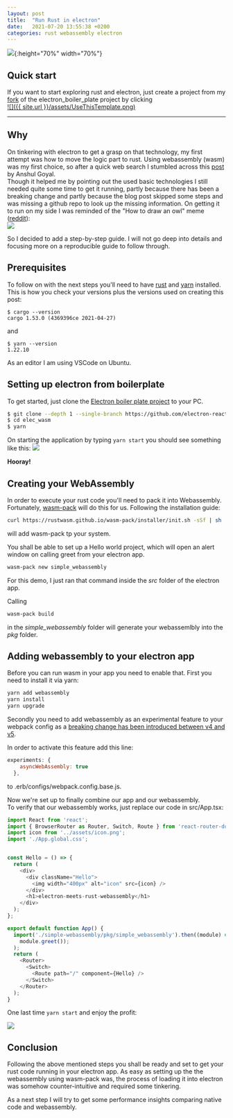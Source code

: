 ```yaml
---
layout: post
title:  "Run Rust in electron"
date:   2021-07-20 13:55:38 +0200
categories: rust webassembly electron
---
```


![](https://1.bp.blogspot.com/-K3BxK5hXTiY/YPX4gfW1vII/AAAAAAAACYs/4MBWS2hWWc4ocaTzW33gdptdZI6IlU6MwCLcBGAsYHQ/s2048/wasm-ferris.png){:height="70%" width="70%"}

## Quick start

If you want to start exploring rust and electron, just create a project from my [fork](https://github.com/domtac/electron-react-boilerplate) of the electron_boiler_plate project by clicking   
[![]({{ site.url }}/assets/UseThisTemplate.png)](https://github.com/domtac/electron-react-boilerplate)



____

## Why

On tinkering with electron to get a grasp on that technology, my first attempt was how to move the logic part to rust. Using webassembly (wasm) was my first choice, so after a quick web search I stumbled across this [post](https://blog.logrocket.com/supercharge-your-electron-apps-with-rust/) by Anshul Goyal.    
Though it helped me by pointing out the used basic technologies I still needed quite some time to get it running, partly because there has been a breaking change and partly because the blog post skipped some steps and was missing a github repo to look up the missing information. On getting it to run on my side I was reminded of the "How to draw an owl" meme ([reddit](https://www.reddit.com/r/WebAssembly/comments/6tj8pl/how_can_i_get_wasm_to_run_in_electron_is_there_a/)):       
![](https://external-preview.redd.it/DodWFQ9mQkVyWoKFa0ZIu12PYrPo3P2T0taaK-lgJCo.png?auto=webp&amp;s=c180684f48b01ff6f2cbc72e080067039943de07)

So I decided to add a step-by-step guide. I will not go deep into details and focusing more on a reproducible guide to follow through.


## Prerequisites
To follow on with the next steps you'll need to have [rust](https://www.rust-lang.org/tools/install) and [yarn](https://classic.yarnpkg.com/en/docs/install/#debian-stable) installed. This is how you check your versions plus the versions used on creating this post:     

```shell
$ cargo --version
cargo 1.53.0 (4369396ce 2021-04-27)
```
and
```shell
$ yarn --version
1.22.10
```


As an editor I am using VSCode on Ubuntu. 

## Setting up electron from boilerplate
To get started, just clone the [Electron boiler plate project](https://github.com/electron-react-boilerplate/electron-react-boilerplate) to your PC.

```sh
$ git clone --depth 1 --single-branch https://github.com/electron-react-boilerplate/electron-react-boilerplate.git elec_wasm
$ cd elec_wasm
$ yarn
```

On starting the application by typing `yarn start` you should see something like this:
![](https://1.bp.blogspot.com/-o_4f3wjROQ8/YPXf-fBtfpI/AAAAAAAACYc/58Z8aDEdLywvouwmo-tJkDWLmDs0xbaBQCLcBGAsYHQ/s811/Hello%2BElectron%2BReact%2521_BoilerPlateWindow.bmp)

**Hooray!**    

## Creating your WebAssembly   
In order to execute your rust code you'll need to pack it into Webassembly. Fortunately, [wasm-pack](https://rustwasm.github.io/docs/wasm-pack/) will do this for us. 
Following the installation guide:
```sh
curl https://rustwasm.github.io/wasm-pack/installer/init.sh -sSf | sh
```
will add wasm-pack tp your system.


You shall be able to set up a Hello world project, which will open an alert window on calling greet from your electron app.
```sh
wasm-pack new simple_webassembly
```

For this demo, I just ran that command inside the _src_ folder of the electron app.

Calling 
```sh
wasm-pack build
``` 
in the _simple_webassembly_ folder will generate your webassemlbly into the _pkg_ folder.

## Adding webassembly to your electron app

Before you can run wasm in your app you need to enable that. First you need to install it via yarn:

```sh
yarn add webassembly
yarn install
yarn upgrade
```

Secondly you need to add webassembly as an experimental feature to your webpack config as a [breaking change has been introduced between v4 and v5](https://webpack.js.org/migrate/5/#clean-up-configuration).

In order to activate this feature add this line:

```js
experiments: {
    asyncWebAssembly: true
  },
```
to .erb/configs/webpack.config.base.js.    

Now we're set up to finally combine our app and our webassembly.    
To verify that our webassembly works, just replace our code in src/App.tsx:


```js
import React from 'react';
import { BrowserRouter as Router, Switch, Route } from 'react-router-dom';
import icon from '../assets/icon.png';
import './App.global.css';


const Hello = () => {
  return (
    <div>
      <div className="Hello">
        <img width="400px" alt="icon" src={icon} />
      </div>
      <h1>electron-meets-rust-webassembly</h1>
    </div>
  );
};

export default function App() {
  import('./simple-webassembly/pkg/simple_webassembly').then((module) =>
    module.greet());
  );
  return (
    <Router>
      <Switch>
        <Route path="/" component={Hello} />
      </Switch>
    </Router>
  );
}
```

One last time `yarn start` and enjoy the profit:

![](https://1.bp.blogspot.com/-fRwJkuzmInk/YPX3kX9NXnI/AAAAAAAACYk/imQeK8CUcbU-hfSN2FkAMFpA2mFLbwztwCLcBGAsYHQ/s818/ElectronWebassemblyFerris.bmp)

## Conclusion
Following the above mentioned steps you shall be ready and set to get your rust code running in your electron app. As easy as setting up the the webassembly using wasm-pack was, the process of loading it into electron was somehow counter-intuitive and required some tinkering.

As a next step I will try to get some performance insights comparing native code and webassembly. 

